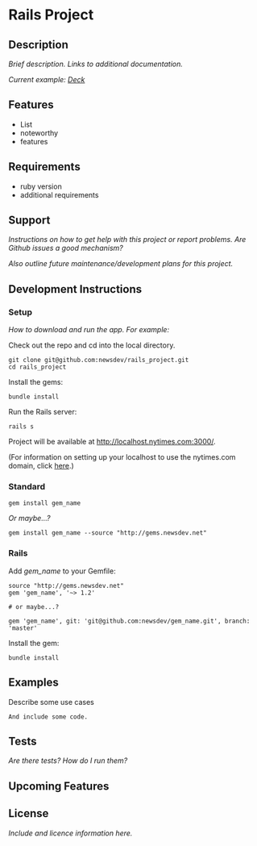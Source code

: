 # Rails Project

## Description

*Brief description.  Links to additional documentation.*

*Current example: [Deck](https://github.com/newsdev/deck)*

## Features

* List
* noteworthy
* features

## Requirements

* ruby version
* additional requirements

## Support

*Instructions on how to get help with this project or report problems.  Are Github issues a good mechanism?*

*Also outline future maintenance/development plans for this project.*

## Development Instructions

### Setup

*How to download and run the app.  For example:* 

Check out the repo and cd into the local directory.

    git clone git@github.com:newsdev/rails_project.git
    cd rails_project

Install the gems:

    bundle install

Run the Rails server:

    rails s

Project will be available at http://localhost.nytimes.com:3000/.

(For information on setting up your localhost to use the nytimes.com domain, click [here](snippets/hosts.md).)

### Standard

    gem install gem_name

*Or maybe...?*

    gem install gem_name --source "http://gems.newsdev.net"

### Rails

Add *gem_name* to your Gemfile:

    source "http://gems.newsdev.net"
    gem 'gem_name', '~> 1.2'

    # or maybe...?

    gem 'gem_name', git: 'git@github.com:newsdev/gem_name.git', branch: 'master'


Install the gem:

    bundle install

## Examples

Describe some use cases

    And include some code.

## Tests

*Are there tests?  How do I run them?*

## Upcoming Features

## License

*Include and licence information here.*